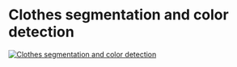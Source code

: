 # Clothes segmentation and color detection

[![Clothes segmentation and color detection](https://img.youtube.com/vi/xoRro_2AGuk/0.jpg)](https://www.youtube.com/watch?v=xoRro_2AGuk)
